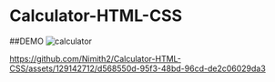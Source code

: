 # Calculator-HTML-CSS
##DEMO
![calculator](https://github.com/Nimith2/Calculator-HTML-CSS/assets/129142712/3a59bcdd-781d-4921-bf40-b80269290c91)



https://github.com/Nimith2/Calculator-HTML-CSS/assets/129142712/d568550d-95f3-48bd-96cd-de2c06029da3


